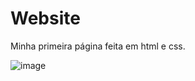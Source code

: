 # Website

Minha primeira página feita em html e css.

![image](https://github.com/GustavoOfSmach/Website/assets/76416937/fe10ea49-0a55-4842-b5e1-bf8127261f93)

